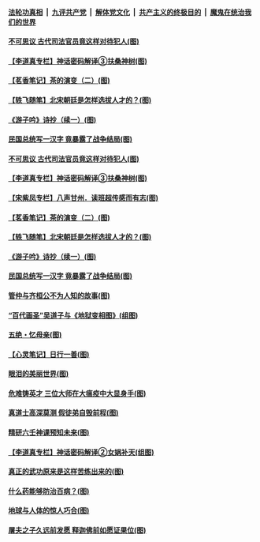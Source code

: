 ####  [法轮功真相](../../../../basic/blob/master/README.md?t=05111033) &nbsp;|&nbsp; [九评共产党](../../../../9ping.md/blob/master/README.md?t=05111033) &nbsp;|&nbsp; [解体党文化](../../../../jtdwh.md/blob/master/README.md?t=05111033)  &nbsp;|&nbsp; [共产主义的终极目的](../../../../gczydzjmd.md/blob/master/README.md?t=05111033) &nbsp;|&nbsp; [魔鬼在统治我们的世界](../../../../mgztzwmdsj.md/blob/master/README.md?t=05111033) 

#### [不可思议 古代司法官员竟这样对待犯人(图)](../pages/p7/932781.md?t=05111033) 

#### [【李道真专栏】神话密码解译③扶桑神树(图)](../pages/p7/932735.md?t=05111033) 

#### [【茗香笔记】茶的演变（二）(图)](../pages/p7/932565.md?t=05111033) 

#### [【轶飞随笔】北宋朝廷是怎样选拔人才的？(图)](../pages/p7/932155.md?t=05111033) 

#### [《游子吟》诗抄（续一）(图)](../pages/p7/932524.md?t=05111033) 

#### [民国总统写一汉字 竟暴露了战争结局(图)](../pages/p7/932590.md?t=05111033) 

#### [不可思议 古代司法官员竟这样对待犯人(图)](../pages/p7/932781.md?t=05111033) 

#### [【李道真专栏】神话密码解译③扶桑神树(图)](../pages/p7/932735.md?t=05111033) 

#### [【宋紫凤专栏】八声甘州．读班超传感而有志(图)](../pages/p7/932642.md?t=05111033) 

#### [【茗香笔记】茶的演变（二）(图)](../pages/p7/932565.md?t=05111033) 

#### [【轶飞随笔】北宋朝廷是怎样选拔人才的？(图)](../pages/p7/932155.md?t=05111033) 

#### [《游子吟》诗抄（续一）(图)](../pages/p7/932524.md?t=05111033) 

#### [民国总统写一汉字 竟暴露了战争结局(图)](../pages/p7/932590.md?t=05111033) 

#### [管仲与齐桓公不为人知的故事(图)](../pages/p7/932513.md?t=05111033) 

#### [“百代画圣”吴道子与《地狱变相图》(组图)](../pages/p7/931511.md?t=05111033) 

#### [五绝・忆母亲(图)](../pages/p7/932641.md?t=05111033) 

#### [【心灵笔记】日行一善(图)](../pages/p7/932383.md?t=05111033) 

#### [眼泪的美丽世界(图)](../pages/p7/932172.md?t=05111033) 

#### [危难铸英才 三位大师在大瘟疫中大显身手(图)](../pages/p7/932385.md?t=05111033) 

#### [真道士高深莫测 假徒弟自毁前程(图)](../pages/p7/932140.md?t=05111033) 

#### [精研六壬神课预知未来(图)](../pages/p7/932170.md?t=05111033) 

#### [【李道真专栏】神话密码解译②女娲补天(组图)](../pages/p7/931860.md?t=05111033) 

#### [真正的武功原来是这样苦练出来的(图)](../pages/p7/932304.md?t=05111033) 

#### [什么药能够防治百病？(图)](../pages/p7/932193.md?t=05111033) 

#### [地球与人体的惊人巧合(图)](../pages/p7/932139.md?t=05111033) 

#### [屠夫之子久远前发愿 释迦佛前如愿证果位(图)](../pages/p7/932129.md?t=05111033) 

